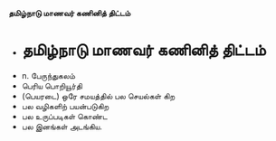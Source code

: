 **தமிழ்நாடு மாணவர் கணினித் திட்டம்**
- # தமிழ்நாடு மாணவர் கணினித் திட்டம்
- n. பேருந்துகலம்
- பெரிய பொறியூர்தி
- (பெயரடை) ஒரே சமயத்தில் பல செயல்கள் கிற
- பல வழிகளிற் பயன்படுகிற
- பல உருப்படிகள் கொண்ட
- பல இனங்கள் அடங்கிய.

